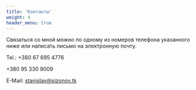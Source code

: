 ```yaml
---
title: 'Контакты'
weight: 4
header_menu: true
---
```

Связаться со мной можно по одному из номеров телефона указанного ниже или написать письмо на электронную почту.


Tel.:
+380 67 695 4776

+380 95 330 9009
	
E-Mail: [stanislav@sizonov.tk](mailto:stanislav@sizonov.tk)

